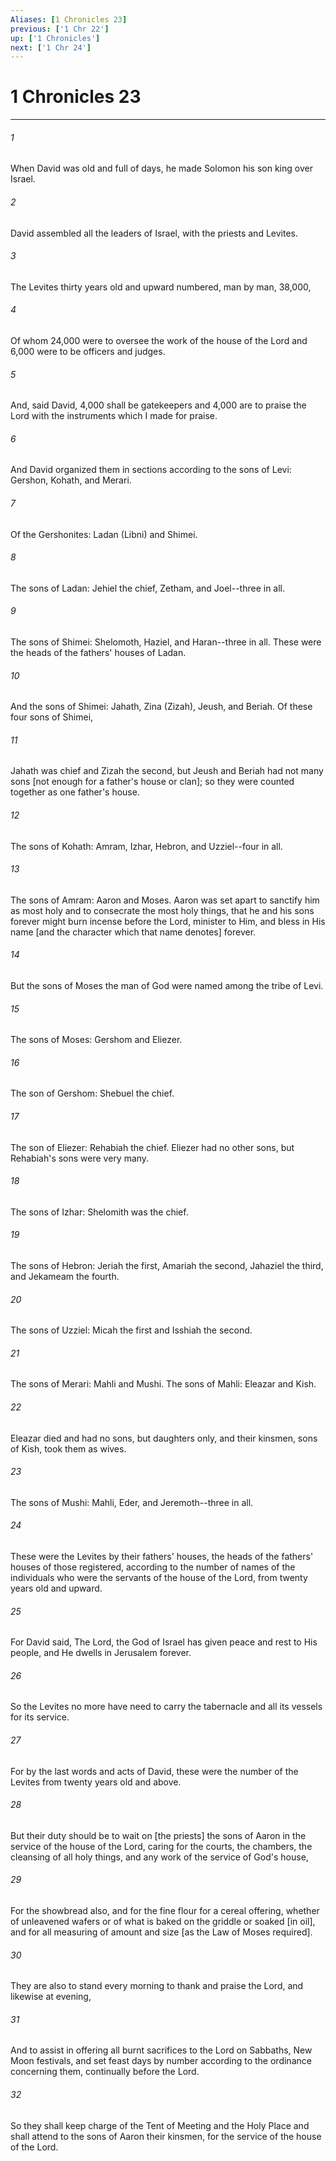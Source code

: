 ```yaml
---
Aliases: [1 Chronicles 23]
previous: ['1 Chr 22']
up: ['1 Chronicles']
next: ['1 Chr 24']
---
```

# 1 Chronicles 23

***


###### 1 


When David was old and full of days, he made Solomon his son king over Israel. 


###### 2 


David assembled all the leaders of Israel, with the priests and Levites. 


###### 3 


The Levites thirty years old and upward numbered, man by man, 38,000, 


###### 4 


Of whom 24,000 were to oversee the work of the house of the Lord and 6,000 were to be officers and judges. 


###### 5 


And, said David, 4,000 shall be gatekeepers and 4,000 are to praise the Lord with the instruments which I made for praise. 


###### 6 


And David organized them in sections according to the sons of Levi: Gershon, Kohath, and Merari. 


###### 7 


Of the Gershonites: Ladan (Libni) and Shimei. 


###### 8 


The sons of Ladan: Jehiel the chief, Zetham, and Joel--three in all. 


###### 9 


The sons of Shimei: Shelomoth, Haziel, and Haran--three in all. These were the heads of the fathers' houses of Ladan. 


###### 10 


And the sons of Shimei: Jahath, Zina (Zizah), Jeush, and Beriah. Of these four sons of Shimei, 


###### 11 


Jahath was chief and Zizah the second, but Jeush and Beriah had not many sons [not enough for a father's house or clan]; so they were counted together as one father's house. 


###### 12 


The sons of Kohath: Amram, Izhar, Hebron, and Uzziel--four in all. 


###### 13 


The sons of Amram: Aaron and Moses. Aaron was set apart to sanctify him as most holy and to consecrate the most holy things, that he and his sons forever might burn incense before the Lord, minister to Him, and bless in His name [and the character which that name denotes] forever. 


###### 14 


But the sons of Moses the man of God were named among the tribe of Levi. 


###### 15 


The sons of Moses: Gershom and Eliezer. 


###### 16 


The son of Gershom: Shebuel the chief. 


###### 17 


The son of Eliezer: Rehabiah the chief. Eliezer had no other sons, but Rehabiah's sons were very many. 


###### 18 


The sons of Izhar: Shelomith was the chief. 


###### 19 


The sons of Hebron: Jeriah the first, Amariah the second, Jahaziel the third, and Jekameam the fourth. 


###### 20 


The sons of Uzziel: Micah the first and Isshiah the second. 


###### 21 


The sons of Merari: Mahli and Mushi. The sons of Mahli: Eleazar and Kish. 


###### 22 


Eleazar died and had no sons, but daughters only, and their kinsmen, sons of Kish, took them as wives. 


###### 23 


The sons of Mushi: Mahli, Eder, and Jeremoth--three in all. 


###### 24 


These were the Levites by their fathers' houses, the heads of the fathers' houses of those registered, according to the number of names of the individuals who were the servants of the house of the Lord, from twenty years old and upward. 


###### 25 


For David said, The Lord, the God of Israel has given peace and rest to His people, and He dwells in Jerusalem forever. 


###### 26 


So the Levites no more have need to carry the tabernacle and all its vessels for its service. 


###### 27 


For by the last words and acts of David, these were the number of the Levites from twenty years old and above. 


###### 28 


But their duty should be to wait on [the priests] the sons of Aaron in the service of the house of the Lord, caring for the courts, the chambers, the cleansing of all holy things, and any work of the service of God's house, 


###### 29 


For the showbread also, and for the fine flour for a cereal offering, whether of unleavened wafers or of what is baked on the griddle or soaked [in oil], and for all measuring of amount and size [as the Law of Moses required]. 


###### 30 


They are also to stand every morning to thank and praise the Lord, and likewise at evening, 


###### 31 


And to assist in offering all burnt sacrifices to the Lord on Sabbaths, New Moon festivals, and set feast days by number according to the ordinance concerning them, continually before the Lord. 


###### 32 


So they shall keep charge of the Tent of Meeting and the Holy Place and shall attend to the sons of Aaron their kinsmen, for the service of the house of the Lord.
